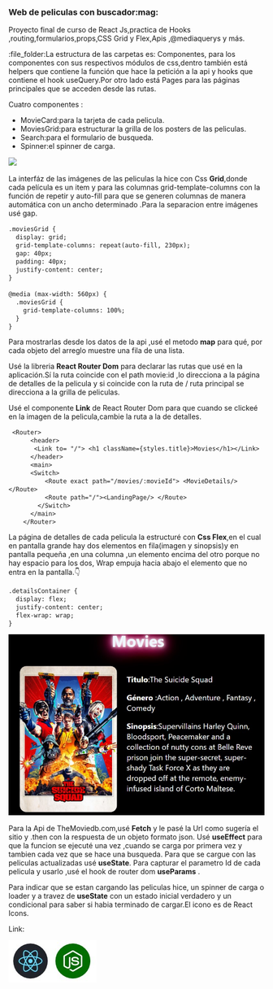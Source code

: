 <h3>Web de peliculas con buscador:mag:</h3>

Proyecto final de curso de React Js,practica de Hooks ,routing,formularios,props,CSS Grid y Flex,Apis ,@mediaquerys y más.
<p>:file_folder:La estructura de las carpetas es: Componentes, para los componentes con sus respectivos módulos de css,dentro también está helpers que contiene la función que hace la petición a la api y hooks que contiene el hook useQuery.Por otro lado está Pages para las páginas principales que se acceden desde las rutas. </p>
Cuatro componentes :
<ul>
  <li>MovieCard:para la tarjeta de cada pelicula. </li>
  <li>MoviesGrid:para estructurar la grilla de los posters de las peliculas.</li>
  <li>Search:para el formulario de busqueda.</li>
  <li>Spinner:el spinner de carga.</li>
</ul>

![](src/img/movie.gif)

La interfáz de las imágenes de las peliculas la hice con Css <strong>Grid</strong>,donde cada película es un item y para las columnas grid-template-columns con la función de repetir y auto-fill para que se generen columnas de manera automática con un ancho determinado .Para la separacion entre imágenes usé gap.

```
.moviesGrid {
  display: grid;
  grid-template-columns: repeat(auto-fill, 230px);
  gap: 40px;
  padding: 40px;
  justify-content: center;
}

@media (max-width: 560px) {
  .moviesGrid {
    grid-template-columns: 100%;
  }
}
```
<p>Para mostrarlas desde los datos de la api ,usé el metodo <strong>map</strong> para qué, por cada objeto del arreglo muestre una fila de una lista.</p>
Usé la libreria <strong>React Router Dom</strong> para declarar las rutas que usé en la aplicación.Sí la ruta coincide con el path movie:id ,lo direcciona a la página de detalles de la pelicula y si coincide con la ruta de / ruta principal se direcciona a la grilla de peliculas.
<p>Usé el componente <strong>Link</strong> de React Router Dom para que cuando se clickeé en la imagen de la pelicula,cambie la ruta a la de detalles. </p>

```
 <Router>
      <header> 
       <Link to= "/"> <h1 className={styles.title}>Movies</h1></Link>
      </header>
      <main>
      <Switch>
          <Route exact path="/movies/:movieId"> <MovieDetails/></Route>
          <Route path="/"><LandingPage/> </Route>        
        </Switch>
      </main>
    </Router>
```
La página de detalles de cada pelicula la estructuré con <strong>Css Flex</strong>,en el cual en pantalla grande hay dos elementos en fila(imagen y sinopsis)y en pantalla pequeña ,en una columna ,un elemento encima del otro porque no hay espacio para los dos, Wrap empuja hacia abajo el elemento que no entra en la pantalla.:point_down:	

```
.detailsContainer {
  display: flex;
  justify-content: center;
  flex-wrap: wrap;
}
```

![](src/img/moviedos.jpg)

Para la Api de TheMoviedb.com,usé <strong>Fetch</strong> y le pasé la Url como sugería el sitio y .then con la respuesta de  un objeto formato json. Usé  <strong>useEffect</strong> para que la funcion se ejecuté una vez ,cuando se carga por primera vez y tambien cada vez que se hace una busqueda.
Para que se cargue con las peliculas actualizadas usé <strong>useState</strong>.
Para capturar el parametro Id de cada pelicula y usarlo  ,usé el hook de router dom <strong>useParams</strong> .
<p>Para indicar que se estan cargando las peliculas hice, un spinner de carga o loader y a travez de <strong>useState</strong> con un estado inicial verdadero y un condicional para saber si habia terminado de cargar.El icono es de React Icons.</p> 
Link:

![](src/img/ReactNode.jpg)

